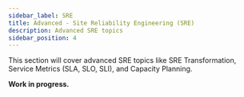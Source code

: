 ```yaml
---
sidebar_label: SRE
title: Advanced - Site Reliability Engineering (SRE)
description: Advanced SRE topics
sidebar_position: 4
---
```


This section will cover advanced SRE topics like SRE Transformation, Service Metrics (SLA, SLO, SLI), and Capacity Planning.

**Work in progress.**
